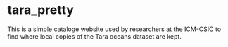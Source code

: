 # tara_pretty

This is a simple cataloge website used by researchers at the ICM-CSIC to find where local copies of the Tara oceans dataset are kept. 
